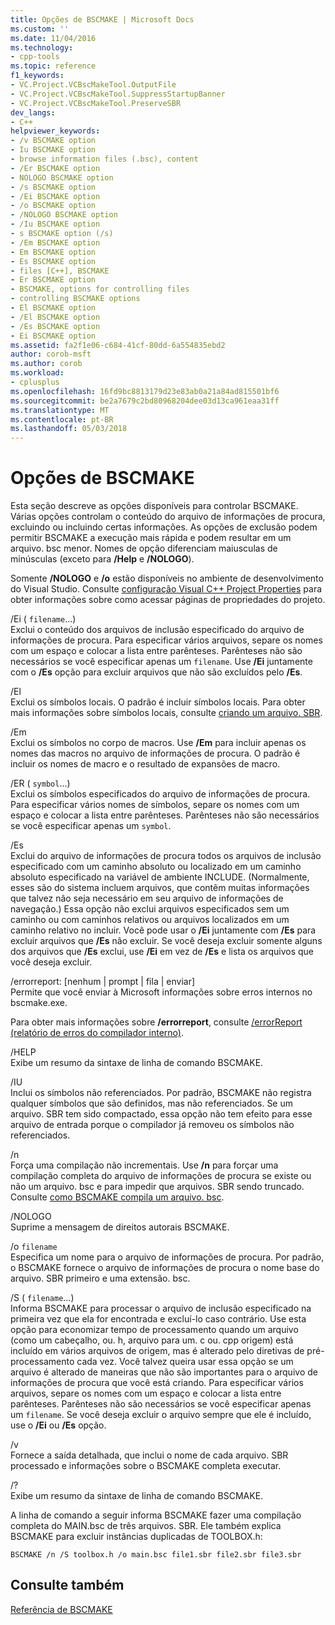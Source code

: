 ```yaml
---
title: Opções de BSCMAKE | Microsoft Docs
ms.custom: ''
ms.date: 11/04/2016
ms.technology:
- cpp-tools
ms.topic: reference
f1_keywords:
- VC.Project.VCBscMakeTool.OutputFile
- VC.Project.VCBscMakeTool.SuppressStartupBanner
- VC.Project.VCBscMakeTool.PreserveSBR
dev_langs:
- C++
helpviewer_keywords:
- /v BSCMAKE option
- Iu BSCMAKE option
- browse information files (.bsc), content
- /Er BSCMAKE option
- NOLOGO BSCMAKE option
- /s BSCMAKE option
- /Ei BSCMAKE option
- /o BSCMAKE option
- /NOLOGO BSCMAKE option
- /Iu BSCMAKE option
- s BSCMAKE option (/s)
- /Em BSCMAKE option
- Em BSCMAKE option
- Es BSCMAKE option
- files [C++], BSCMAKE
- Er BSCMAKE option
- BSCMAKE, options for controlling files
- controlling BSCMAKE options
- El BSCMAKE option
- /El BSCMAKE option
- /Es BSCMAKE option
- Ei BSCMAKE option
ms.assetid: fa2f1e06-c684-41cf-80dd-6a554835ebd2
author: corob-msft
ms.author: corob
ms.workload:
- cplusplus
ms.openlocfilehash: 16fd9bc8813179d23e83ab0a21a84ad815501bf6
ms.sourcegitcommit: be2a7679c2bd80968204dee03d13ca961eaa31ff
ms.translationtype: MT
ms.contentlocale: pt-BR
ms.lasthandoff: 05/03/2018
---
```

# <a name="bscmake-options"></a>Opções de BSCMAKE
Esta seção descreve as opções disponíveis para controlar BSCMAKE. Várias opções controlam o conteúdo do arquivo de informações de procura, excluindo ou incluindo certas informações. As opções de exclusão podem permitir BSCMAKE a execução mais rápida e podem resultar em um arquivo. bsc menor. Nomes de opção diferenciam maiusculas de minúsculas (exceto para **/Help** e **/NOLOGO**).  
  
 Somente **/NOLOGO** e **/o** estão disponíveis no ambiente de desenvolvimento do Visual Studio.  Consulte [configuração Visual C++ Project Properties](../../ide/working-with-project-properties.md) para obter informações sobre como acessar páginas de propriedades do projeto.  
  
 /Ei ( `filename`...)  
 Exclui o conteúdo dos arquivos de inclusão especificado do arquivo de informações de procura. Para especificar vários arquivos, separe os nomes com um espaço e colocar a lista entre parênteses. Parênteses não são necessários se você especificar apenas um `filename`. Use **/Ei** juntamente com o **/Es** opção para excluir arquivos que não são excluídos pelo **/Es**.  
  
 /El  
 Exclui os símbolos locais. O padrão é incluir símbolos locais. Para obter mais informações sobre símbolos locais, consulte [criando um arquivo. SBR](../../build/reference/creating-an-dot-sbr-file.md).  
  
 /Em  
 Exclui os símbolos no corpo de macros. Use **/Em** para incluir apenas os nomes das macros no arquivo de informações de procura. O padrão é incluir os nomes de macro e o resultado de expansões de macro.  
  
 /ER ( `symbol`...)  
 Exclui os símbolos especificados do arquivo de informações de procura. Para especificar vários nomes de símbolos, separe os nomes com um espaço e colocar a lista entre parênteses. Parênteses não são necessários se você especificar apenas um `symbol`.  
  
 /Es  
 Exclui do arquivo de informações de procura todos os arquivos de inclusão especificado com um caminho absoluto ou localizado em um caminho absoluto especificado na variável de ambiente INCLUDE. (Normalmente, esses são do sistema incluem arquivos, que contêm muitas informações que talvez não seja necessário em seu arquivo de informações de navegação.) Essa opção não exclui arquivos especificados sem um caminho ou com caminhos relativos ou arquivos localizados em um caminho relativo no incluir. Você pode usar o **/Ei** juntamente com **/Es** para excluir arquivos que **/Es** não excluir. Se você deseja excluir somente alguns dos arquivos que **/Es** exclui, use **/Ei** em vez de **/Es** e lista os arquivos que você deseja excluir.  
  
 /errorreport: [nenhum &#124; prompt &#124; fila &#124; enviar]  
 Permite que você enviar à Microsoft informações sobre erros internos no bscmake.exe.  
  
 Para obter mais informações sobre **/errorreport**, consulte [/errorReport (relatório de erros do compilador interno)](../../build/reference/errorreport-report-internal-compiler-errors.md).  
  
 /HELP  
 Exibe um resumo da sintaxe de linha de comando BSCMAKE.  
  
 /IU  
 Inclui os símbolos não referenciados. Por padrão, BSCMAKE não registra qualquer símbolos que são definidos, mas não referenciados. Se um arquivo. SBR tem sido compactado, essa opção não tem efeito para esse arquivo de entrada porque o compilador já removeu os símbolos não referenciados.  
  
 /n  
 Força uma compilação não incrementais. Use **/n** para forçar uma compilação completa do arquivo de informações de procura se existe ou não um arquivo. bsc e para impedir que arquivos. SBR sendo truncado. Consulte [como BSCMAKE compila um arquivo. bsc](../../build/reference/how-bscmake-builds-a-dot-bsc-file.md).  
  
 /NOLOGO  
 Suprime a mensagem de direitos autorais BSCMAKE.  
  
 /o `filename`  
 Especifica um nome para o arquivo de informações de procura. Por padrão, o BSCMAKE fornece o arquivo de informações de procura o nome base do arquivo. SBR primeiro e uma extensão. bsc.  
  
 /S ( `filename`...)  
 Informa BSCMAKE para processar o arquivo de inclusão especificado na primeira vez que ela for encontrada e excluí-lo caso contrário. Use esta opção para economizar tempo de processamento quando um arquivo (como um cabeçalho, ou. h, arquivo para um. c ou. cpp origem) está incluído em vários arquivos de origem, mas é alterado pelo diretivas de pré-processamento cada vez. Você talvez queira usar essa opção se um arquivo é alterado de maneiras que não são importantes para o arquivo de informações de procura que você está criando. Para especificar vários arquivos, separe os nomes com um espaço e colocar a lista entre parênteses. Parênteses não são necessários se você especificar apenas um `filename`. Se você deseja excluir o arquivo sempre que ele é incluído, use o **/Ei** ou **/Es** opção.  
  
 /v  
 Fornece a saída detalhada, que inclui o nome de cada arquivo. SBR processado e informações sobre o BSCMAKE completa executar.  
  
 /?  
 Exibe um resumo da sintaxe de linha de comando BSCMAKE.  
  
 A linha de comando a seguir informa BSCMAKE fazer uma compilação completa do MAIN.bsc de três arquivos. SBR. Ele também explica BSCMAKE para excluir instâncias duplicadas de TOOLBOX.h:  
  
```  
BSCMAKE /n /S toolbox.h /o main.bsc file1.sbr file2.sbr file3.sbr  
```  
  
## <a name="see-also"></a>Consulte também  
 [Referência de BSCMAKE](../../build/reference/bscmake-reference.md)